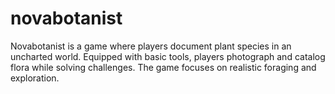 # novabotanist
Novabotanist is a game where players document plant species in an uncharted world. Equipped with basic tools, players photograph and catalog flora while solving challenges. The game focuses on realistic foraging and exploration. 
